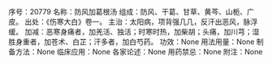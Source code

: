 序号：20779
名称：防风加葛根汤
组成：防风、干葛、甘草、黄芩、山栀、广皮。
出处：《伤寒大白》卷一。
主治：太阳病，项背强几几，反汗出恶风，脉浮缓。
加减：恶寒身痛者，加羌活、独活；时寒时热，加柴胡；头痛，加川芎；湿胜身重者，加苍术、白芷；汗多者，加白芍药。
功效：None
用法用量：None
制备方法：None
临床应用：None
各家论述：None
用药禁忌：None
附注：None
